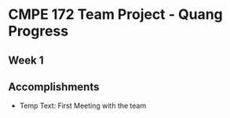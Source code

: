 # CMPE 172 Team Project - Quang Progress

## Week 1

## Accomplishments

- Temp Text: First Meeting with the team
